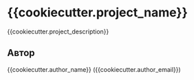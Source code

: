 # {{cookiecutter.project_name}}

{{cookiecutter.project_description}}

## Автор

{{cookiecutter.author_name}} ({{cookiecutter.author_email}})